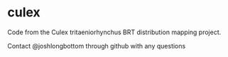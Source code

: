 # culex
Code from the Culex tritaeniorhynchus BRT distribution mapping project.

Contact @joshlongbottom through github with any questions
